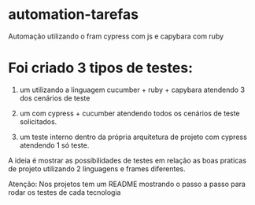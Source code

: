 # automation-tarefas
Automação utilizando o fram cypress com js e capybara com ruby


# Foi criado 3 tipos de testes:

1. um utilizando a linguagem cucumber + ruby + capybara atendendo 3 dos cenários de teste

2. um com cypress + cucumber atendendo todos os cenários de teste solicitados.

3. um teste interno dentro da própria arquitetura de projeto com cypress atendendo 1 só teste.


A ideia é mostrar as possibilidades de testes em relação as boas praticas de projeto utilizando 2 linguagens e frames diferentes.

Atenção: Nos projetos tem um README mostrando o passo a passo para rodar os testes de cada tecnologia
